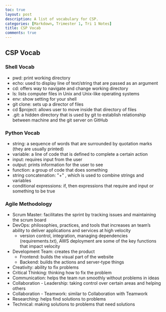 ```yaml
---
toc: true
layout: post
description: A list of vocabulary for CSP.
categories: [Markdown, Trimester 1, Tri 1 Notes]
title: CSP Vocab
comments: true
---
```


## CSP Vocab

### Shell Vocab
- pwd: print working directory
- echo: used to display line of text/string that are passed as an argument
- cd: offers way to navigate and change working directory
- ls: lists computer files in Unix and Unix-like operating systems
- env: show setting for your shell
- git clone: sets up a director of files
- cd $project: allows user to move inside that directory of files
- .git: a hidden directory that is used by git to establish relationship between machine and the git server on GitHub

### Python Vocab
- string: a sequence of words that are surrounded by quotation marks (they are usually printed)
- variable: a line of code that is defined to complete a certain action
- input: requires input from the user
- output: prints information for the user to see
- function: a group of code that does something
- string concatenation: "+" , which is used to combine strings and variables
- conditional expressions: if, then expressions that require and input or something to be true

### Agile Methodology
- Scrum Master: facilitates the sprint by tracking issues and maintaining the scrum board
- DevOps: philosophies, practices, and tools that increases an team’s ability to deliver applications and services at high velocity
  - version control, integration, managing dependencies (requirements.txt), AWS deployment are some of the key functions that impact velocity
- Development Team: creates the product
  - Frontend: builds the visual part of the website
  - Backend: builds the actions and server-type things
- Creativity: ability to fix problems
- Critical Thinking: thinking how to fix the problem
- Communication: helps the team run smoothly without problems in ideas
- Collaboration - Leadership: taking control over certain areas and helping others
- Collaboration - Teamwork: similar to Collaboration with Teamwork
- Researching: helps find solutions to problems
- Technical: making solutions to problems that need solutions